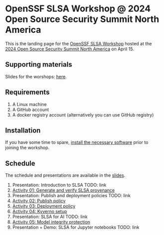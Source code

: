 # OpenSSF SLSA Workshop @ 2024 Open Source Security Summit North America

This is the landing page for the [OpenSSF SLSA Workshop](https://events.linuxfoundation.org/open-source-summit-north-america/features/co-located-events/?__hstc=14087400.578b67b64e2190424395285af33c8d5d.1708423678822.1710755394570.1710772128577.15&__hssc=14087400.1.1710772128577&__hsfp=1817696209#openssf-slsa-workshop) hosted at the [2024 Open Source Security Summit North America](https://events.linuxfoundation.org/open-source-summit-north-america/) on April 15.

## Supporting materials

Slides for the worshops: [here](https://docs.google.com/presentation/d/1w3AWWdXQ8ePoT50R6Ujs-Ji_aXGBa1HmxHBcQIGgH2Q).

## Requirements

1. A Linux machine
2. A GitHub account
3. A docker registry account (alternatively you can use GitHub registry)

## Installation

If you have some time to spare, [install the necessary software](./INSTALLATION.md) prior to joining the workshop.

## Schedule

The schedule and presentations are available in the [slides](https://docs.google.com/presentation/d/1w3AWWdXQ8ePoT50R6Ujs-Ji_aXGBa1HmxHBcQIGgH2Q).

1. Presentation: Introduction to SLSA TODO: link
2. [Activity 01: Generate and verify SLSA provenance](./activities/01/readme.md)
3. Presentation: Publish and deployment policies TODO: link
4. [Activity 02: Publish policy](./activities/02/readme.md)
5. [Activity 03: Deployment policy](./activities/03/readme.md)
6. [Activity 04: Kyverno setup](./activities/04/readme.md)
7. Presentation: SLSA for AI TODO: link
8. [Activity 05: Model integrity protection](./activities/05/readme.md)
9. Presentation + Demo: SLSA for Jupyter notebooks TODO: link

 
